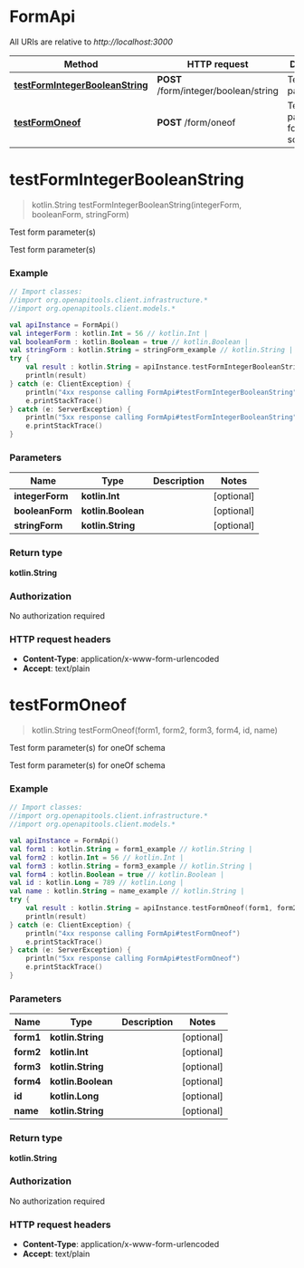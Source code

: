 # FormApi

All URIs are relative to *http://localhost:3000*

Method | HTTP request | Description
------------- | ------------- | -------------
[**testFormIntegerBooleanString**](FormApi.md#testFormIntegerBooleanString) | **POST** /form/integer/boolean/string | Test form parameter(s)
[**testFormOneof**](FormApi.md#testFormOneof) | **POST** /form/oneof | Test form parameter(s) for oneOf schema


<a id="testFormIntegerBooleanString"></a>
# **testFormIntegerBooleanString**
> kotlin.String testFormIntegerBooleanString(integerForm, booleanForm, stringForm)

Test form parameter(s)

Test form parameter(s)

### Example
```kotlin
// Import classes:
//import org.openapitools.client.infrastructure.*
//import org.openapitools.client.models.*

val apiInstance = FormApi()
val integerForm : kotlin.Int = 56 // kotlin.Int | 
val booleanForm : kotlin.Boolean = true // kotlin.Boolean | 
val stringForm : kotlin.String = stringForm_example // kotlin.String | 
try {
    val result : kotlin.String = apiInstance.testFormIntegerBooleanString(integerForm, booleanForm, stringForm)
    println(result)
} catch (e: ClientException) {
    println("4xx response calling FormApi#testFormIntegerBooleanString")
    e.printStackTrace()
} catch (e: ServerException) {
    println("5xx response calling FormApi#testFormIntegerBooleanString")
    e.printStackTrace()
}
```

### Parameters

Name | Type | Description  | Notes
------------- | ------------- | ------------- | -------------
 **integerForm** | **kotlin.Int**|  | [optional]
 **booleanForm** | **kotlin.Boolean**|  | [optional]
 **stringForm** | **kotlin.String**|  | [optional]

### Return type

**kotlin.String**

### Authorization

No authorization required

### HTTP request headers

 - **Content-Type**: application/x-www-form-urlencoded
 - **Accept**: text/plain

<a id="testFormOneof"></a>
# **testFormOneof**
> kotlin.String testFormOneof(form1, form2, form3, form4, id, name)

Test form parameter(s) for oneOf schema

Test form parameter(s) for oneOf schema

### Example
```kotlin
// Import classes:
//import org.openapitools.client.infrastructure.*
//import org.openapitools.client.models.*

val apiInstance = FormApi()
val form1 : kotlin.String = form1_example // kotlin.String | 
val form2 : kotlin.Int = 56 // kotlin.Int | 
val form3 : kotlin.String = form3_example // kotlin.String | 
val form4 : kotlin.Boolean = true // kotlin.Boolean | 
val id : kotlin.Long = 789 // kotlin.Long | 
val name : kotlin.String = name_example // kotlin.String | 
try {
    val result : kotlin.String = apiInstance.testFormOneof(form1, form2, form3, form4, id, name)
    println(result)
} catch (e: ClientException) {
    println("4xx response calling FormApi#testFormOneof")
    e.printStackTrace()
} catch (e: ServerException) {
    println("5xx response calling FormApi#testFormOneof")
    e.printStackTrace()
}
```

### Parameters

Name | Type | Description  | Notes
------------- | ------------- | ------------- | -------------
 **form1** | **kotlin.String**|  | [optional]
 **form2** | **kotlin.Int**|  | [optional]
 **form3** | **kotlin.String**|  | [optional]
 **form4** | **kotlin.Boolean**|  | [optional]
 **id** | **kotlin.Long**|  | [optional]
 **name** | **kotlin.String**|  | [optional]

### Return type

**kotlin.String**

### Authorization

No authorization required

### HTTP request headers

 - **Content-Type**: application/x-www-form-urlencoded
 - **Accept**: text/plain

